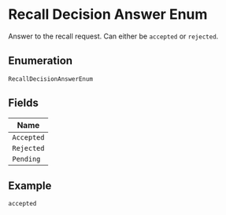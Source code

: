 
# Recall Decision Answer Enum

Answer to the recall request. Can either be `accepted` or `rejected`.

## Enumeration

`RecallDecisionAnswerEnum`

## Fields

| Name |
|  --- |
| `Accepted` |
| `Rejected` |
| `Pending` |

## Example

```
accepted
```

